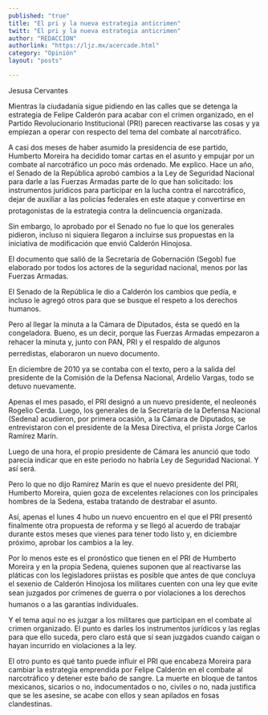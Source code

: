 ```yaml
---
published: "true"
title: "El pri y la nueva estrategia anticrimen"
twitt: "El pri y la nueva estrategia anticrimen"
author: "REDACCION"
authorlink: "https://ljz.mx/acercade.html"
category: "Opinión"
layout: "posts"

---
```



  Jesusa Cervantes



  Mientras la ciudadanía sigue pidiendo en las calles que se detenga la estrategia de Felipe Calderón para acabar con el crimen organizado, en el Partido Revolucionario Institucional (PRI) parecen reactivarse las cosas y ya empiezan a operar con respecto del tema del combate al narcotráfico.



  A casi dos meses de haber asumido la presidencia de ese partido, Humberto Moreira ha decidido tomar cartas en el asunto y empujar por un combate al narcotráfico un poco más ordenado. Me explico. Hace un año, el Senado de la República aprobó cambios a la Ley de Seguridad Nacional para darle a las Fuerzas Armadas parte de lo que han solicitado: los instrumentos jurídicos para participar en la lucha contra el narcotráfico, dejar de auxiliar a las policías federales en este ataque y convertirse en protagonistas de la estrategia contra la delincuencia organizada.



  Sin embargo, lo aprobado por el Senado no fue lo que los generales pidieron, incluso ni siquiera llegaron a incluirse sus propuestas en la iniciativa de modificación que envió Calderón Hinojosa.



  El documento que salió de la Secretaría de Gobernación (Segob) fue elaborado por todos los actores de la seguridad nacional, menos por las Fuerzas Armadas.



  El Senado de la República le dio a Calderón los cambios que pedía, e incluso le agregó otros para que se busque el respeto a los derechos humanos.



  Pero al llegar la minuta a la Cámara de Diputados, ésta se quedó en la congeladora. Bueno, es un decir, porque las Fuerzas Armadas empezaron a rehacer la minuta y, junto con PAN, PRI y el respaldo de algunos perredistas, elaboraron un nuevo documento.



  En diciembre de 2010 ya se contaba con el texto, pero a la salida del presidente de la Comisión de la Defensa Nacional, Ardelio Vargas, todo se detuvo nuevamente.



  Apenas el mes pasado, el PRI designó a un nuevo presidente, el neoleonés Rogelio Cerda. Luego, los generales de la Secretaría de la Defensa Nacional (Sedena) acudieron, por primera ocasión, a la Cámara de Diputados, se entrevistaron con el presidente de la Mesa Directiva, el priista Jorge Carlos Ramírez Marín.



  Luego de una hora, el propio presidente de Cámara les anunció que todo parecía indicar que en este periodo no habría Ley de Seguridad Nacional. Y así será.



  Pero lo que no dijo Ramírez Marín es que el nuevo presidente del PRI, Humberto Moreira, quien goza de excelentes relaciones con los principales hombres de la Sedena, estaba tratando de destrabar el asunto.



  Así, apenas el lunes 4 hubo un nuevo encuentro en el que el PRI presentó finalmente otra propuesta de reforma y se llegó al acuerdo de trabajar durante estos meses que vienes para tener todo listo y, en diciembre próximo, aprobar los cambios a la ley.



  Por lo menos este es el pronóstico que tienen en el PRI de Humberto Moreira y en la propia Sedena, quienes suponen que al reactivarse las pláticas con los legisladores priistas es posible que antes de que concluya el sexenio de Calderón Hinojosa los militares cuenten con una ley que evite sean juzgados por crímenes de guerra o por violaciones a los derechos humanos o a las garantías individuales.



  Y el tema aquí no es juzgar a los militares que participan en el combate al crimen organizado. El punto es darles los instrumentos jurídicos y las reglas para que ello suceda, pero claro está que sí sean juzgados cuando caigan o hayan incurrido en violaciones a la ley.



  El otro punto es qué tanto puede influir el PRI que encabeza Moreira para cambiar la estrategia emprendida por Felipe Calderón en el combate al narcotráfico y detener este baño de sangre. La muerte en bloque de tantos mexicanos, sicarios o no, indocumentados o no, civiles o no, nada justifica que se les asesine, se acabe con ellos y sean apilados en fosas clandestinas.



   

